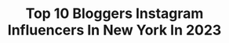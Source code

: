 ---
title: Top 10 Bloggers Instagram Influencers In New York In 2023
description: >-
  Find top bloggers Instagram influencers in New York in 2023. Most popular hashtags: #newyork #blogger #nyc #newyorkcity.
platform: Instagram
hits: 291
text_top: See the top-rated Instagram accounts on inBeat.
text_bottom: Our search engine holds 291 Instagram influencers like this in New York, United States for you to connect with.
profiles:
  - username: "blindfoxart"
    fullname: >-
      Ҍӏíղժ Ƒօ×
    bio: >-
      ⱭɾԵÍՏԵ • 𝔐𝔲𝔰𝔢 • Nefelibata ✖️ 𝙰𝚕𝚕 𝚘𝚛𝚒𝚐𝚒𝚗𝚊𝚕 𝚙𝚊𝚒𝚗𝚝𝚒𝚗𝚐𝚜 𝚊𝚗𝚍 𝚙𝚛𝚒𝚗𝚝𝚜✖️ BOSTON based, NYC and LA rooted ✖️ ɪɴᴛᴇʀɴᴀᴛɪᴏɴᴀʟ ᴀʀᴛɪsᴛ ✖️Sales@BlindFoxArt.com
    location: "United States"
    followers: 18194
    engagement: 524
    commentsToLikes: 0.023564
    id: ck5ztx91z1adr0i14rm2ji6dq
    verified: false
    hashtags: "#mural, #design, #bostonigers, #art"
  - username: "emmy_milan"
    fullname: >-
      Emmy Milan ⋆ᴛʀᴀᴠᴇʟ⋆ʟɪꜰᴇꜱᴛʏʟᴇ⋆
    bio: >-
      -🙏🏾God is Within Her,She Will Not Fail! -🌎Travel:Lifestyle:Visionary -🧘🏽‍♀️Visualize your highest self -📸 Creator
    location: "United States"
    followers: 16732
    engagement: 506
    commentsToLikes: 0.061293
    id: ck14lev6bub340i199hl0lh9a
    verified: false
    hashtags: "#positivevibes, #blacktravelclub, #brooklyn, #prosperity"
  - username: "keytherestevez_"
    fullname: >-
      KEYTHER ESTÉVEZ 🇩🇴
    bio: >-
      FASHION STYLIST / DOMINICAN FASHION DESIGNER ◽️CREATIVE DIRECTOR @keytherestevezstudio ◽️FOUNDER @dominicanafashionawards
    location: "United States"
    followers: 48837
    engagement: 76
    commentsToLikes: 0.022392
    id: ck5ccbvweh2wx0i11fqmujlbd
    verified: true
    hashtags: "#keytherestevezstudio, #menwithclass, #premiojuventud2021, #filmmaker"
  - username: "fitbeep"
    fullname: >-
      blair | fitness coach
    bio: >-
      NYC ✩ 𝗂 𝗁𝖾𝗅𝗉 𝗉𝖾𝗈𝗉𝗅𝖾 𝖼𝗋𝗎𝗌𝗁 𝗍𝗁𝖾𝗂𝗋 𝗀𝗈𝖺𝗅𝗌 & 𝗀𝖺𝗂𝗇 𝖻𝗈𝖽𝗒 𝖼𝗈𝗇𝖿𝗂𝖽𝖾𝗇𝖼𝖾 ✩ ᴄᴏ-ғᴏᴜɴᴅᴇʀ @shapesinthecity_ 𝟣:𝟣 online fitness coach☟︎ NASM CPT
    location: "United States"
    followers: 111727
    engagement: 224
    commentsToLikes: 0.030343
    id: ck5hk4y9xhsp00i113a0h2qh1
    verified: false
    hashtags: "#footwork, #coach, #shuffledance, #festival"
  - username: "qpmag"
    fullname: >-
      QP FASHION MAGAZINE
    bio: >-
      📍Los Angeles based fashion magazine. 📲www.qpmag.com | Online and Print 💥New issue out - Cover girl @aika_iskak ❤️
    location: "United States"
    followers: 21317
    engagement: 110
    commentsToLikes: 0.065094
    id: ck0tzxlnsrvrv0i19gfr6g7xm
    verified: false
    hashtags: "#lamakeupartist, #photoshoot, #editorial, #pretty"
  - username: "urszulala"
    fullname: >-
      Urszula Makowska
    bio: >-
      Native New Yorker 🇵🇱 Blogger & Actress 📍San Diego | NYC | LA 🔜 NYC Tiktok: urszulala Mommy @bropompoms 🐶 💌 murszulaa@gmail.com
    location: "United States"
    followers: 257032
    engagement: 120
    commentsToLikes: 0.024720
    id: ck5hg52zc0ymg0i11htdz42kh
    verified: true
    hashtags: "#sdblogger, #nycstyleblogger, #nyc, #ad"
  - username: "thegirlwithapassport"
    fullname: >-
      A v a n t i k a
    bio: >-
      Curating and Creating my love for: 🍟✈️🐶🍷 — Programmatic + Social Media Expert — 📌 New York, NY PA: @avantikasood
    location: "United States"
    followers: 23099
    engagement: 628
    commentsToLikes: 0.027627
    id: ckap4g4gf789g0i780tt6qwt7
    verified: false
    hashtags: "#foodblogger, #wineoclock, #goodfood, #foodlover"
  - username: "anchorslife"
    fullname: >-
      
    bio: >-
      
    location: "United States"
    followers: 4
    engagement: 23615500
    commentsToLikes: 0.038434
    id: ck136dt8a5zy30i19wjwu673y
    verified: true
    hashtags: "#fallfashion, #sponsored, #loveislove, #nycphotographer"
  - username: "ricaamoo"
    fullname: >-
      Erica
    bio: >-
      Living ✨ She/Her/Hers
    location: "United States"
    followers: 2608
    engagement: 3587
    commentsToLikes: 0.084410
    id: ckaowg6kg8sei0i78dirz2msy
    verified: false
    hashtags: "#miami, #wynwoodwalls, #wynwoodmiami, #newyork"
  - username: "my.love.for.photography"
    fullname: >-
      New York Photography ❤🗽
    bio: >-
      New York🗽 From architecture and street photography to nature and sunsets, always the best of New York 🔴All photos taken by and belong to me #newyork
    location: "United States"
    followers: 4194
    engagement: 1955
    commentsToLikes: 0.043257
    id: ckaot0y1vtvws0i78x5nxbl1q
    verified: false
    hashtags: "#traveling, #natgeo, #natur, #wonderfulplaces"
---